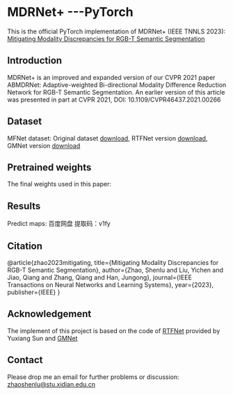 # MDRNet+ ---PyTorch
This is the official PyTorch implementation of MDRNet+ (IEEE TNNLS 2023): [Mitigating Modality Discrepancies for RGB-T Semantic Segmentation](https://ieeexplore.ieee.org/document/10008228)
## Introduction
MDRNet+ is an improved and expanded version of our CVPR 2021 paper ABMDRNet: Adaptive-weighted Bi-directional Modality Difference Reduction Network for RGB-T Semantic Segmentation. An earlier version of this article was presented in part at CVPR 2021, DOI: 10.1109/CVPR46437.2021.00266
## Dataset
MFNet dataset: Original dataset [download](https://www.mi.t.u-tokyo.ac.jp/static/projects/mil_multispectral/), RTFNet version [download](https://github.com/yuxiangsun/RTFNet), GMNet version [download](https://github.com/Jinfu0913/GMNet)
## Pretrained weights
The final weights used in this paper:
## Results
Predict maps: 百度网盘 提取码：v1fy
## Citation
@article{zhao2023mitigating,
  title={Mitigating Modality Discrepancies for RGB-T Semantic Segmentation},
  author={Zhao, Shenlu and Liu, Yichen and Jiao, Qiang and Zhang, Qiang and Han, Jungong},
  journal={IEEE Transactions on Neural Networks and Learning Systems},
  year={2023},
  publisher={IEEE}
}
## Acknowledgement
The implement of this project is based on the code of [RTFNet](https://github.com/yuxiangsun/RTFNet) provided by Yuxiang Sun and [GMNet](https://github.com/Jinfu0913/GMNet)
## Contact
Please drop me an email for further problems or discussion: zhaoshenlu@stu.xidian.edu.cn
